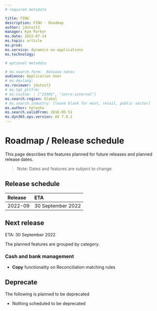 ```yaml
---
# required metadata

title: FINU
description: FINU - Roadmap
author: jdutoit2
manager: Kym Parker
ms.date: 2022-07-14
ms.topic: article
ms.prod: 
ms.service: dynamics-ax-applications
ms.technology: 

# optional metadata

# ms.search.form:  Release notes
audience: Application User
# ms.devlang: 
ms.reviewer: jdutoit2
# ms.tgt_pltfrm: 
# ms.custom: : ["21901", "intro-internal"]
ms.search.region: Global
# ms.search.industry: [leave blank for most, retail, public sector]
ms.author: helenho
ms.search.validFrom: 2016-05-51
ms.dyn365.ops.version: AX 7.0.1
---
```


# 	Roadmap / Release schedule

This page describes the features planned for future releases and planned release dates.

> Note: Dates and features are subject to change.


## Release schedule

Release			    | ETA
:--			        |:--
2022-09         | 30 September 2022

## Next release
ETA: 30 September 2022

The planned features are grouped by category.

### Cash and bank management
- **Copy** functionality on Reconciliation matching rules


## Deprecate
The following is planned to be deprecated

- Nothing scheduled to be deprecated
